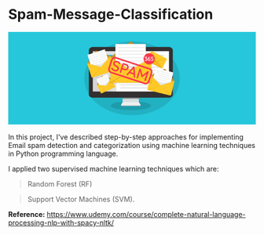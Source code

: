# Spam-Message-Classification

<img src="https://github.com/naauuz/Natural-Language-Processing-NLP-with-8-Projects/blob/main/Image/spam.jpeg" class="centerImage">


In this project, I've described step-by-step approaches for implementing Email spam detection and categorization using machine learning techniques in Python programming language.

I applied two supervised machine learning techniques which are:
 
> Random Forest (RF) 

> Support Vector Machines (SVM).

**Reference:**
https://www.udemy.com/course/complete-natural-language-processing-nlp-with-spacy-nltk/

